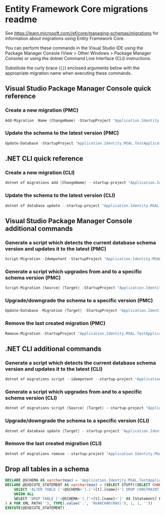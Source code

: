 # Entity Framework Core migrations readme

See <https://learn.microsoft.com//ef/core/managing-schemas/migrations> for information about migrations using Entity Framework Core.

You can perform these commands in the Visual Studio IDE using the Package Manager Console (View > Other Windows > Package Manager Console) or using the dotnet Command Line Interface (CLI) instructions.

Substitute the curly brace (`{}`) enclosed arguments below with the appropriate migration name when executing these commands.

## Visual Studio Package Manager Console quick reference

### Create a new migration (PMC)

```powershell
Add-Migration -Name {ChangeName} -StartupProject "Application.Identity.MSAL.TestApplication.Api" -Project "Application.Identity.MSAL.TestApplication.Infrastructure"
```

### Update the schema to the latest version (PMC)

```powershell
Update-Database -StartupProject "Application.Identity.MSAL.TestApplication.Api" -Project "Application.Identity.MSAL.TestApplication.Infrastructure"
```

## .NET CLI quick reference

### Create a new migration (CLI)

```powershell
dotnet ef migrations add {ChangeName} --startup-project "Application.Identity.MSAL.TestApplication.Api" --project "Application.Identity.MSAL.TestApplication.Infrastructure"
```

### Update the schema to the latest version (CLI)

```powershell
dotnet ef database update --startup-project "Application.Identity.MSAL.TestApplication.Api" --project "Application.Identity.MSAL.TestApplication.Infrastructure"
```

## Visual Studio Package Manager Console additional commands

### Generate a script which detects the current database schema version and updates it to the latest (PMC)

```powershell
Script-Migration -Idempotent -StartupProject "Application.Identity.MSAL.TestApplication.Api" -Project "Application.Identity.MSAL.TestApplication.Infrastructure"
```

### Generate a script which upgrades from and to a specific schema version (PMC)

```powershell
Script-Migration {Source} {Target} -StartupProject "Application.Identity.MSAL.TestApplication.Api" -Project "Application.Identity.MSAL.TestApplication.Infrastructure"
```

### Upgrade/downgrade the schema to a specific version (PMC)

```powershell
Update-Database -Migration {Target} -StartupProject "Application.Identity.MSAL.TestApplication.Api" -Project "Application.Identity.MSAL.TestApplication.Infrastructure"
```

### Remove the last created migration (PMC)

```powershell
Remove-Migration -StartupProject "Application.Identity.MSAL.TestApplication.Api" -Project "Application.Identity.MSAL.TestApplication.Infrastructure"
```

## .NET CLI additional commands

### Generate a script which detects the current database schema version and updates it to the latest (CLI)

```powershell
dotnet ef migrations script --idempotent --startup-project "Application.Identity.MSAL.TestApplication.Api" --project "Application.Identity.MSAL.TestApplication.Infrastructure"
```

### Generate a script which upgrades from and to a specific schema version (CLI)

```powershell
dotnet ef migrations script {Source} {Target} --startup-project "Application.Identity.MSAL.TestApplication.Api" --project "Application.Identity.MSAL.TestApplication.Infrastructure"
```

### Upgrade/downgrade the schema to a specific version (CLI)

```powershell
dotnet ef database update {Target} --startup-project "Application.Identity.MSAL.TestApplication.Api" --project "Application.Identity.MSAL.TestApplication.Infrastructure"
```

### Remove the last created migration (CLI)

```powershell
dotnet ef migrations remove --startup-project "Application.Identity.MSAL.TestApplication.Api" --project "Application.Identity.MSAL.TestApplication.Infrastructure"
```

## Drop all tables in a schema

```sql
DECLARE @SCHEMA AS varchar(max) = 'Application.Identity.MSAL.TestApplication'
DECLARE @EXECUTE_STATEMENT AS varchar(max) = (SELECT STUFF((SELECT CHAR(13) + CHAR(10) + [Statement] FROM (
    SELECT 'ALTER TABLE ['+@SCHEMA+'].['+[t].[name]+'] DROP CONSTRAINT ['+[fk].[name]+']' AS [Statement] FROM [sys].[foreign_keys] AS [fk] INNER JOIN [sys].[tables] AS [t] ON [t].[object_id] = [fk].[parent_object_id] INNER JOIN [sys].[schemas] AS [s] ON [s].[schema_id] = [t].[schema_id] WHERE [s].[name] = @SCHEMA
    UNION ALL
    SELECT 'DROP TABLE ['+@SCHEMA+'].['+[t].[name]+']' AS [Statement] FROM [sys].[tables] AS [t] INNER JOIN [sys].[schemas] AS [s] ON [s].[schema_id] = [t].[schema_id] WHERE [s].[name] = @SCHEMA
) A FOR XML PATH(''), TYPE).value('.', 'NVARCHAR(MAX)'), 1, 1, ''))
EXECUTE(@EXECUTE_STATEMENT)
```
